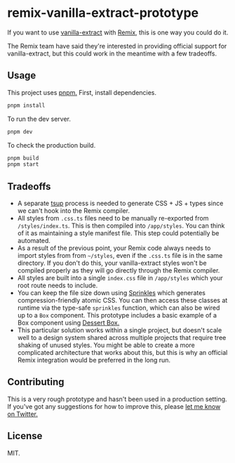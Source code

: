 # remix-vanilla-extract-prototype

If you want to use [vanilla-extract](https://vanilla-extract.style) with [Remix,](https://remix.run) this is one way you could do it.

The Remix team have said they're interested in providing official support for vanilla-extract, but this could work in the meantime with a few tradeoffs.

## Usage

This project uses [pnpm.](https://pnpm.io) First, install dependencies.

```bash
pnpm install
```

To run the dev server.

```bash
pnpm dev
```

To check the production build.

```bash
pnpm build
pnpm start
```

## Tradeoffs

- A separate [tsup](https://github.com/egoist/tsup) process is needed to generate CSS + JS + types since we can't hook into the Remix compiler.
- All styles from `.css.ts` files need to be manually re-exported from `/styles/index.ts`. This is then compiled into `/app/styles`. You can think of it as maintaining a style manifest file. This step could potentially be automated.
- As a result of the previous point, your Remix code always needs to import styles from from `~/styles`, even if the `.css.ts` file is in the same directory. If you don't do this, your vanilla-extract styles won't be compiled properly as they will go directly through the Remix compiler.
- All styles are built into a single `index.css` file in `/app/styles` which your root route needs to include.
- You can keep the file size down using [Sprinkles](https://vanilla-extract.style/documentation/packages/sprinkles) which generates compression-friendly atomic CSS. You can then access these classes at runtime via the type-safe `sprinkles` function, which can also be wired up to a `Box` component. This prototype includes a basic example of a Box component using [Dessert Box.](https://github.com/TheMightyPenguin/dessert-box)
- This particular solution works within a single project, but doesn't scale well to a design system shared across multiple projects that require tree shaking of unused styles. You might be able to create a more complicated architecture that works about this, but this is why an official Remix integration would be preferred in the long run.

## Contributing

This is a very rough prototype and hasn't been used in a production setting. If you've got any suggestions for how to improve this, please [let me know on Twitter.](https://twitter.com/markdalgleish)

## License

MIT.
